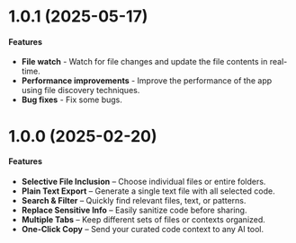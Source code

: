 # 1.0.1 (2025-05-17)

#### Features

- **File watch** - Watch for file changes and update the file contents in real-time.
- **Performance improvements** - Improve the performance of the app using file discovery techniques.
- **Bug fixes** - Fix some bugs.

# 1.0.0 (2025-02-20)

#### Features

- **Selective File Inclusion** – Choose individual files or entire folders.
- **Plain Text Export** – Generate a single text file with all selected code.
- **Search & Filter** – Quickly find relevant files, text, or patterns.
- **Replace Sensitive Info** – Easily sanitize code before sharing.
- **Multiple Tabs** – Keep different sets of files or contexts organized.
- **One-Click Copy** – Send your curated code context to any AI tool.
